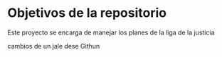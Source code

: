 # Objetivos de la repositorio

Este proyecto se encarga de manejar los planes de la liga de la justicia


cambios de un jale dese Githun
